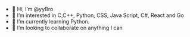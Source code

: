 - 👋 Hi, I’m @yyBro
- 👀 I’m interested in C,C++, Python, CSS, Java Script, C#, React and Go
- 🌱 I’m currently learning Python.
- 💞️ I’m looking to collaborate on anything I can
